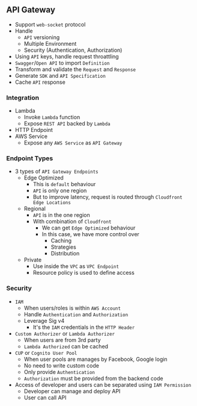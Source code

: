 ## API Gateway

- Support `web-socket` protocol
- Handle
  - `API` versioning
  - Multiple Environment
  - Security (Authentication, Authorization)
- Using `API` keys, handle request throattling
- `Swagger`/`Open API` to import `Definition`
- Transform and validate the `Request` and `Response`
- Generate `SDK` and `API Specification`
- Cache `API` response

### Integration

- Lambda
  - Invoke `Lambda` function
  - Expose `REST API` backed by `Lambda`
- HTTP Endpoint
- AWS Service
  - Expose any `AWS Service` as `API Gateway`

### Endpoint Types

- 3 types of `API Gateway Endpoints`
  - Edge Optimized
    - This is `default` behaviour
    - `API` is only one region
    - But to improve latency, request is routed through `Cloudfront Edge Locations`
  - Regional
    - `API` is in the one region
    - With combination of `Cloudfront`
      - We can get `Edge Optimized` behaviour
      - In this case, we have more control over
        - Caching
        - Strategies
        - Distribution
  - Private
    - Use inside the `VPC` as `VPC Endpoint`
    - Resource policy is used to define access

### Security

- `IAM`
  - When users/roles is within `AWS Account`
  - Handle `Authentication` and `Authorization`
  - Leverage Sig v4
    - It's the `IAM` credentials in the `HTTP Header`
- `Custom Authorizer` or `Lambda Authorizer`
  - When users are from 3rd party
  - `Lambda Authorized` can be cached
- `CUP` or `Cognito User Pool`
  - When user pools are manages by Facebook, Google login
  - No need to write custom code
  - Only provide `Authentication`
  - `Authorization` must be provided from the backend code
- Access of developer and users can be separated using `IAM Permission`
  - Developer can manage and deploy API
  - User can call API

